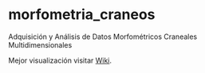 # morfometria_craneos
Adquisición y Análisis de Datos Morfométricos Craneales Multidimensionales

Mejor visualización visitar [Wiki](https://alejandroescobar264.github.io/morfometria_craneos/).
